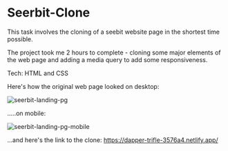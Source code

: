# Seerbit-Clone
This task involves the cloning of a seebit website page in the shortest time possible.

The project took me 2 hours to complete - cloning some major elements of the web page and adding a media query to add some responsiveness.

Tech: HTML and CSS

Here's how the original web page looked on desktop:

![seerbit-landing-pg](https://user-images.githubusercontent.com/70877999/166109079-26633636-542d-424b-a2dd-36f5d19a550c.png)


.....on mobile:


![seerbit-landing-pg-mobile](https://user-images.githubusercontent.com/70877999/166109110-3b87cc24-18b9-4e1c-8039-06940f3690e0.png)


...and here's the link to the clone:
https://dapper-trifle-3576a4.netlify.app/
